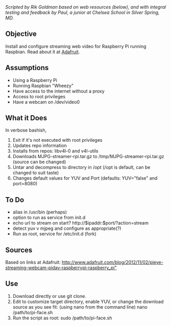 <html>
<head></head><body>
<i>Scripted by Rik Goldman based on web resources (below), and with integral testing and feedback by Paul, a junior at Chelsea School in Silver Spring, MD.</i>
<h2>Objective</h2>
Install and configure streaming web video for Raspberry Pi running Raspbian. Read about it at <a href="http://www.adafruit.com/blog/2012/11/02/pieye-streaming-webcam-piday-raspberrypi-raspberry_pi/">Adafruit</a>.
<h2>Assumptions</h2>
<ul><li>Using a Raspberry Pi
	<li>Running Raspbian "Wheezy"
	<li>Have access to the internet without a proxy
	<li>Access to root privileges
	<li>Have a webcam on /dev/video0
</ul>
<h2>What it Does</h2>
In verbose bashish,
<ol>
	<li>Exit if it's not executed with root privileges
	<li>Updates repo information
	<li>Installs from repos: libv4l-0 and v4l-utils
	<li>Downloads MJPG-streamer-rpi.tar.gz to /tmp/MJPG-streamer-rpi.tar.gz (source can be changed)
	<li>Untar and decompress to directory in /opt (/opt is default, can be changed to suit taste)
	<li>Changes default values for YUV and Port (defaults: YUV="false" and port=8080)
	</ol>

<h2>To Do</h2>
<ul><li>alias in /usr/bin (perhaps)</li>
	<li>option to run as service from init.d</li>
	<li>echo url to stream on start? http://$ipaddr:$port/?action=stream</li>
	<li>detect yuv v mjpeg and configure as appropriate(?)</li>
	<li>Run as root, service for /etc/init.d (fork)
</ul>
<h2>Sources</h2>
Based on links at Adafruit: <a href="http://www.adafruit.com/blog/2012/11/02/pieye-streaming-webcam-piday-raspberrypi-raspberry_pi/">http://www.adafruit.com/blog/2012/11/02/pieye-streaming-webcam-piday-raspberrypi-raspberry_pi"</a>
<h2>Use</h2>
<ol><li>Download directly or use git clone.
	<li>Edit to customize target directory, enable YUV, or change the download source as you see fit: (using nano from the command line) nano /path/to/pi-face.sh
	<li>Run the script as root: sudo /path/to/pi-face.sh
</ol>
</body>